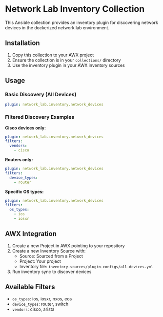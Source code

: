# Network Lab Inventory Collection

This Ansible collection provides an inventory plugin for discovering network devices in the dockerized network lab environment.

## Installation

1. Copy this collection to your AWX project
2. Ensure the collection is in your `collections/` directory
3. Use the inventory plugin in your AWX inventory sources

## Usage

### Basic Discovery (All Devices)
```yaml
plugin: network_lab.inventory.network_devices
```

### Filtered Discovery Examples

**Cisco devices only:**
```yaml
plugin: network_lab.inventory.network_devices
filters:
  vendors:
    - cisco
```

**Routers only:**
```yaml
plugin: network_lab.inventory.network_devices
filters:
  device_types:
    - router
```

**Specific OS types:**
```yaml
plugin: network_lab.inventory.network_devices
filters:
  os_types:
    - ios
    - iosxr
```

## AWX Integration

1. Create a new Project in AWX pointing to your repository
2. Create a new Inventory Source with:
   - Source: Sourced from a Project
   - Project: Your project
   - Inventory file: `inventory-sources/plugin-configs/all-devices.yml`
3. Run inventory sync to discover devices

## Available Filters

- `os_types`: ios, iosxr, nxos, eos
- `device_types`: router, switch  
- `vendors`: cisco, arista